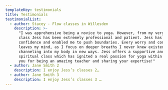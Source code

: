 ```yaml
---
templateKey: testimonials
title: Testimonials
testimonialList:
  - author: Stacey - Flow classes in Willesden
    description: >-
      "I was apprehensive being a novice to yoga. However, from my very first
      class Jess has been extremely professional and patient. Jess has built my
      confidence and enabled me to push boundaries. Every worry and concern
      leaves my mind, as I focus on deeper breaths I never knew existed and
      channeling into my body in new ways. Jess offers a supportive and
      spiritual class which has ignited a real passion for yoga within me, thank
      you for being an amazing teacher and sharing your expertise!"
  - author: Jane Smith 2
    description: I enjoy Jess’s classes 2…
  - author: Jane Smith 3
    description: I enjoy Jess’s classes 3 …
---
```


